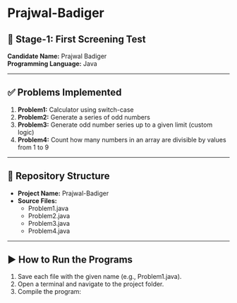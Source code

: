 # Prajwal-Badiger  

## 📌 Stage-1: First Screening Test  

**Candidate Name:** Prajwal Badiger  
**Programming Language:** Java  

---

## ✅ Problems Implemented  
1. **Problem1:** Calculator using switch-case  
2. **Problem2:** Generate a series of odd numbers  
3. **Problem3:** Generate odd number series up to a given limit (custom logic)  
4. **Problem4:** Count how many numbers in an array are divisible by values from 1 to 9  

---

## 📂 Repository Structure  
- **Project Name:** Prajwal-Badiger  
- **Source Files:**  
  - Problem1.java  
  - Problem2.java  
  - Problem3.java  
  - Problem4.java  

---

## ▶️ How to Run the Programs  
1. Save each file with the given name (e.g., Problem1.java).  
2. Open a terminal and navigate to the project folder.  
3. Compile the program:  
